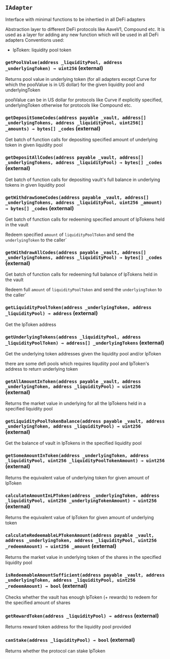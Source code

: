 ## `IAdapter`

Interface with minimal functions to be inhertied in all DeFi adapters


Abstraction layer to different DeFi protocols like AaveV1, Compound etc.
It is used as a layer for adding any new function which will be used in all DeFi adapters
Conventions used:
 - lpToken: liquidity pool token


### `getPoolValue(address _liquidityPool, address _underlyingToken) → uint256` (external)

Returns pool value in underlying token (for all adapters except Curve for which the poolValue is
in US dollar) for the given liquidity pool and underlyingToken


poolValue can be in US dollar for protocols like Curve if explicitly specified, underlyingToken otherwise
for protocols like Compound etc.


### `getDepositSomeCodes(address payable _vault, address[] _underlyingTokens, address _liquidityPool, uint256[] _amounts) → bytes[] _codes` (external)



Get batch of function calls for depositing specified amount of underlying token in given liquidity pool


### `getDepositAllCodes(address payable _vault, address[] _underlyingTokens, address _liquidityPool) → bytes[] _codes` (external)



Get batch of function calls for depositing vault's full balance in underlying tokens in given liquidity pool


### `getWithdrawSomeCodes(address payable _vault, address[] _underlyingTokens, address _liquidityPool, uint256 _amount) → bytes[] _codes` (external)

Get batch of function calls for redeeming specified amount of lpTokens held in the vault


Redeem specified `amount` of `liquidityPoolToken` and send the `underlyingToken` to the caller`


### `getWithdrawAllCodes(address payable _vault, address[] _underlyingTokens, address _liquidityPool) → bytes[] _codes` (external)

Get batch of function calls for redeeming full balance of lpTokens held in the vault


Redeem full `amount` of `liquidityPoolToken` and send the `underlyingToken` to the caller`


### `getLiquidityPoolToken(address _underlyingToken, address _liquidityPool) → address` (external)

Get the lpToken address




### `getUnderlyingTokens(address _liquidityPool, address _liquidityPoolToken) → address[] _underlyingTokens` (external)

Get the underlying token addresses given the liquidity pool and/or lpToken


there are some defi pools which requires liqudiity pool and lpToken's address to return underlying token


### `getAllAmountInToken(address payable _vault, address _underlyingToken, address _liquidityPool) → uint256` (external)



Returns the market value in underlying for all the lpTokens held in a specified liquidity pool


### `getLiquidityPoolTokenBalance(address payable _vault, address _underlyingToken, address _liquidityPool) → uint256` (external)

Get the balance of vault in lpTokens in the specified liquidity pool




### `getSomeAmountInToken(address _underlyingToken, address _liquidityPool, uint256 _liquidityPoolTokenAmount) → uint256` (external)

Returns the equivalent value of underlying token for given amount of lpToken




### `calculateAmountInLPToken(address _underlyingToken, address _liquidityPool, uint256 _underlyingTokenAmount) → uint256` (external)



Returns the equivalent value of lpToken for given amount of underlying token


### `calculateRedeemableLPTokenAmount(address payable _vault, address _underlyingToken, address _liquidityPool, uint256 _redeemAmount) → uint256 _amount` (external)



Returns the market value in underlying token of the shares in the specified liquidity pool


### `isRedeemableAmountSufficient(address payable _vault, address _underlyingToken, address _liquidityPool, uint256 _redeemAmount) → bool` (external)

Checks whether the vault has enough lpToken (+ rewards) to redeem for the specified amount of shares




### `getRewardToken(address _liquidityPool) → address` (external)

Returns reward token address for the liquidity pool provided




### `canStake(address _liquidityPool) → bool` (external)

Returns whether the protocol can stake lpToken





